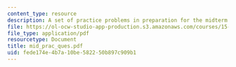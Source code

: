 ```yaml
---
content_type: resource
description: A set of practice problems in preparation for the midterm exam.
file: https://ol-ocw-studio-app-production.s3.amazonaws.com/courses/15-301-managerial-psychology-laboratory-fall-2004/fede174e4b7a10be582250b897c909b1_mid_prac_ques.pdf
file_type: application/pdf
resourcetype: Document
title: mid_prac_ques.pdf
uid: fede174e-4b7a-10be-5822-50b897c909b1
---
```

